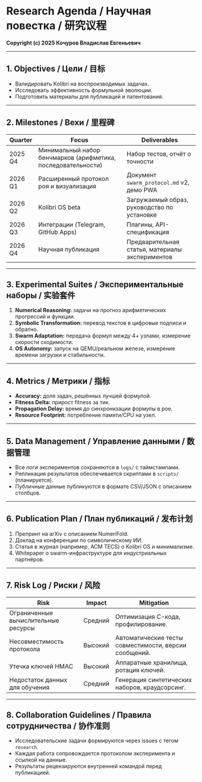 # Research Agenda / Научная повестка / 研究议程

**Copyright (c) 2025 Кочуров Владислав Евгеньевич**

---

## 1. Objectives / Цели / 目标

- Валидировать Kolibri на воспроизводимых задачах.
- Исследовать эффективность формульной эволюции.
- Подготовить материалы для публикаций и патентования.

---

## 2. Milestones / Вехи / 里程碑

| Quarter | Focus | Deliverables |
|---------|-------|--------------|
| 2025 Q4 | Минимальный набор бенчмарков (арифметика, последовательности) | Набор тестов, отчёт о точности |
| 2026 Q1 | Расширенный протокол роя и визуализация | Документ `swarm_protocol.md` v2, демо PWA |
| 2026 Q2 | Kolibri OS beta | Загружаемый образ, руководство по установке |
| 2026 Q3 | Интеграции (Telegram, GitHub Apps) | Плагины, API-спецификация |
| 2026 Q4 | Научная публикация | Предварительная статья, материалы экспериментов |

---

## 3. Experimental Suites / Экспериментальные наборы / 实验套件

1. **Numerical Reasoning:** задачи на прогноз арифметических прогрессий и функции.
2. **Symbolic Transformation:** перевод текстов в цифровые подписи и обратно.
3. **Swarm Adaptation:** передача формул между 4+ узлами, измерение скорости сходимости.
4. **OS Autonomy:** запуск на QEMU/реальном железе, измерение времени загрузки и стабильности.

---

## 4. Metrics / Метрики / 指标

- **Accuracy:** доля задач, решённых лучшей формулой.
- **Fitness Delta:** прирост fitness за тик.
- **Propagation Delay:** время до синхронизации формулы в рое.
- **Resource Footprint:** потребление памяти/CPU на узел.

---

## 5. Data Management / Управление данными / 数据管理

- Все логи экспериментов сохраняются в `logs/` с таймстампами.
- Репликация результатов обеспечивается скриптами в `scripts/` (планируется).
- Публичные данные публикуются в формате CSV/JSON с описанием столбцов.

---

## 6. Publication Plan / План публикаций / 发布计划

1. Препринт на arXiv с описанием NumeriFold.
2. Доклад на конференции по символическому ИИ.
3. Статья в журнал (например, ACM TECS) о Kolibri OS и минимализме.
4. Whitepaper о swarm-инфраструктуре для индустриальных партнёров.

---

## 7. Risk Log / Риски / 风险

| Risk | Impact | Mitigation |
|------|--------|------------|
| Ограниченные вычислительные ресурсы | Средний | Оптимизация C-кода, профилирование. |
| Несовместимость протокола | Высокий | Автоматические тесты совместимости, версии сообщений. |
| Утечка ключей HMAC | Высокий | Аппаратные хранилища, ротация ключей. |
| Недостаток данных для обучения | Средний | Генерация синтетических наборов, краудсорсинг. |

---

## 8. Collaboration Guidelines / Правила сотрудничества / 协作准则

- Исследовательские задачи формируются через issues с тегом `research`.
- Каждая работа сопровождается протоколом эксперимента и ссылкой на данные.
- Результаты рецензируются внутренней командой перед публикацией.

